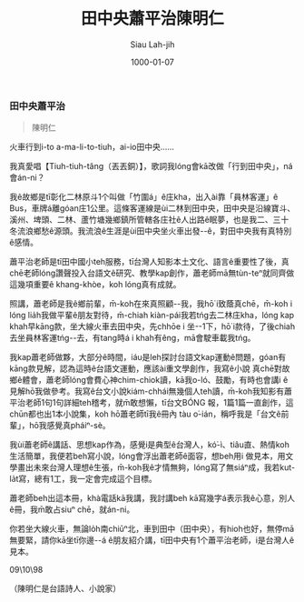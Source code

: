 ﻿---
title: 田中央蕭平治陳明仁
author: Siau Lah-jih
date: 1000-01-07
category: siaukai
layout: post
---


### 田中央蕭平治
> 陳明仁

  

火車行到i-to a-ma-li-to-tiuh，ai-io田中央……

我真愛唱【Tiuh-tiuh-tâng（丟丟銅）】，歌詞我lóng會kā改做「行到田中央」，ná會án-ni？

我ê故鄉是tī彰化二林原斗1个叫做「竹圍á」ê庄kha，出入ài靠「員林客運」ê Bus，車牌á離góan庄1公里。這條客運線是ùi二林到田中央，田中央是沿線寶斗、溪州、埤頭、二林、蘆竹塘幾鄉鎮所管轄各庄社ê人出路ê眠夢，也是我二、三十冬流浪鄉愁ê源頭。我流浪ê生涯是ùi田中央坐火車出發--ê，對田中央我有真特別ê感情。

蕭平治老師是tī田中國小teh服務，tī台灣人知影本土文化、語言ê重要性了後，真chē老師lóng讚聲投入台語文ê研究、教學kap創作，蕭老師mā無tùn-teⁿ就同齊做這幾項重要ê khang-khòe，koh lóng真有成就。

照講，蕭老師是我ê鄉前輩，m̄-koh在來真照顧--我，我hō͘ i致蔭真chē，m̄-koh i lóng lia̍h我做平輩ê朋友對待，m̄-chiah kiàn-pái我若tńg去二林庄kha，lóng kap khah早kāng款，坐大線火車去田中央，先chhōe i 坐--1下，hō͘ i款待，了後chiah去坐員林客運tńg--去，有tang時á i khah有êng，mā會駛車載我tńg。

我kap蕭老師做夥，大部分ê時間，iáu是leh探討台語文kap運動ê問題，góan有kāng款見解，認為這時ê台語文運動，應該ài重文學創作，我寫ê小說 真chē對故鄉ê體會，蕭老師lóng會費心神chim-chiok讀，kā我o-ló、鼓勵，有時也會講i ê見解hō͘我做參考。我寫ê台文小說kiám-chhái無幾個人teh讀，m̄-koh我知影有蕭平治老師1句1句詳細teh稽考，就m̄敢想懶，tī台文BÓNG 報，1篇1篇一直創作，這chūn都也出1本小說集，koh hō͘蕭老師tī我ê冊內 tàu o͘-ián，稱呼我是「台文ê前輩」，hō͘我感覺真pháiⁿ-sè。

我ùi蕭老師ê講話、思想kap作為，感覺i是典型ê台灣人，kó͘-ì、tiâu直、熱情koh生活簡單，我便若beh寫小說，lóng會浮出蕭老師ê面容，想beh用i 做見本，用文學畫出未來台灣人理想ê生張，m̄-koh我ê才情無夠，lóng寫了無siáⁿ成，我若kut-la̍t寫，總有1工，我一定會完成這个目標。

蕭老師beh出這本冊，khà電話kā我講，我討講beh kā寫幾字á表示我ê心意，別人ê冊，我m̄敢占siuⁿ chē，就án-ni。

你若坐大線火車，無論lo̍h南chiūⁿ北，車到田中（田中央），有hioh也好，無停mā無要緊，請你kā坐tī你邊--á ê朋友紹介講，tī田中央有1个蕭平治老師，i是台灣人ê見本。

09\10\98

（陳明仁是台語詩人、小說家）
